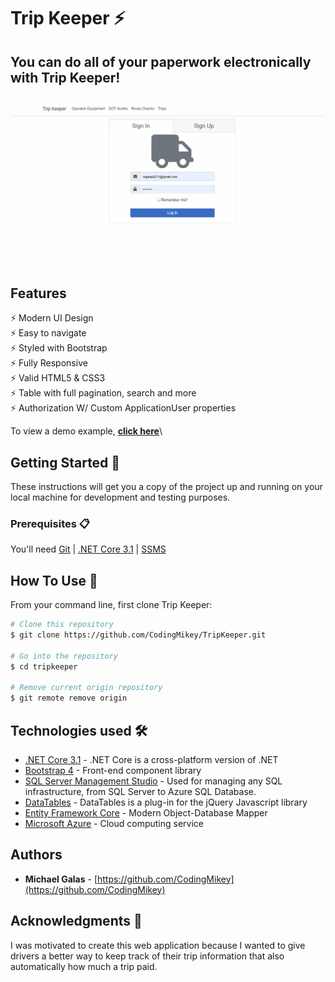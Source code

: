 # Trip Keeper ⚡️ 

## You can do all of your paperwork electronically with Trip Keeper!

<h2 align="center">
  <img src="https://github.com/CodingMikey/TripKeeper/blob/master/sample.gif" alt="Tripkeeper" width="600px" />
  <br>
</h2>

## Features

⚡️ Modern UI Design\
⚡️ Easy to navigate\
⚡️ Styled with Bootstrap\
⚡️ Fully Responsive\
⚡️ Valid HTML5 & CSS3\
⚡️ Table with full pagination, search and more\
⚡️ Authorization W/ Custom ApplicationUser properties

To view a demo example, **[click here](https://github.com/CodingMikey/TripKeeper/blob/master/sample.gif)**\

## Getting Started 🚀

These instructions will get you a copy of the project up and running on your local machine for development and testing purposes. 

### Prerequisites 📋

You'll need [Git](https://git-scm.com) | [.NET Core 3.1](https://dotnet.microsoft.com/download) | [SSMS](https://docs.microsoft.com/en-us/sql/ssms/download-sql-server-management-studio-ssms?view=sql-server-ver15)

## How To Use 🔧

From your command line, first clone Trip Keeper:

```bash
# Clone this repository
$ git clone https://github.com/CodingMikey/TripKeeper.git

# Go into the repository
$ cd tripkeeper

# Remove current origin repository
$ git remote remove origin
```

## Technologies used 🛠️

- [.NET Core 3.1](https://dotnet.microsoft.com/download) - .NET Core is a cross-platform version of .NET
- [Bootstrap 4](https://getbootstrap.com/docs/4.3/getting-started/introduction/) - Front-end component library
- [SQL Server Management Studio](https://docs.microsoft.com/en-us/) -  Used for managing any SQL infrastructure, from SQL Server to Azure SQL Database.
- [DataTables](https://datatables.net/) - DataTables is a plug-in for the jQuery Javascript library
- [Entity Framework Core](https://docs.microsoft.com/en-us/ef/) - Modern Object-Database Mapper
- [Microsoft Azure](https://azure.microsoft.com/en-us/) - Cloud computing service

## Authors

- **Michael Galas** - [https://github.com/CodingMikey](https://github.com/CodingMikey)

## Acknowledgments 🎁

I was motivated to create this web application because I wanted to give drivers a better way to keep track of their trip information that also automatically how much a trip paid.
